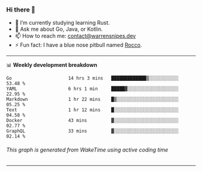 ### Hi there 👋

- 🌱 I’m currently studying learning Rust.
- 💬 Ask me about Go, Java, or Kotlin.
- 📫 How to reach me: contact@warrensnipes.dev
- ⚡ Fun fact: I have a blue nose pitbull named [Rocco](https://i.imgur.com/iLsSCKu.jpg).

-------

📊 **Weekly development breakdown**
<!--START_SECTION:waka-->

```text
Go                     14 hrs 3 mins   █████████████▒░░░░░░░░░░░   53.48 %
YAML                   6 hrs 1 min     █████▓░░░░░░░░░░░░░░░░░░░   22.95 %
Markdown               1 hr 22 mins    █▒░░░░░░░░░░░░░░░░░░░░░░░   05.25 %
Text                   1 hr 12 mins    █░░░░░░░░░░░░░░░░░░░░░░░░   04.58 %
Docker                 43 mins         ▓░░░░░░░░░░░░░░░░░░░░░░░░   02.77 %
GraphQL                33 mins         ▓░░░░░░░░░░░░░░░░░░░░░░░░   02.14 %
```

<!--END_SECTION:waka-->
###### *This graph is generated from WakeTime using active coding time*
-------
